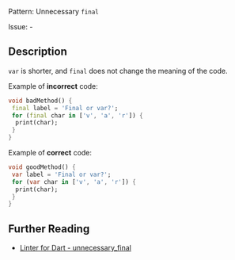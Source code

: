 Pattern: Unnecessary `final`

Issue: -

## Description

`var` is shorter, and `final` does not change the meaning of the code.

Example of **incorrect** code:
```dart
void badMethod() {
 final label = 'Final or var?';
 for (final char in ['v', 'a', 'r']) {
  print(char);
 }
}
```

Example of **correct** code:
```dart
void goodMethod() {
 var label = 'Final or var?';
 for (var char in ['v', 'a', 'r']) {
  print(char);
 }
}
```

## Further Reading

* [Linter for Dart - unnecessary_final](https://dart.dev/tools/linter-rules/unnecessary_final)